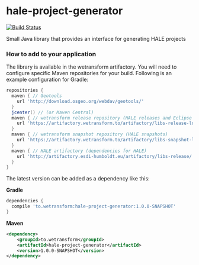 # hale-project-generator

[![Build Status](https://travis-ci.org/wetransform/hale-project-generator.svg?branch=master)](https://travis-ci.org/wetransform/hale-project-generator)

Small Java library that provides an interface for generating HALE projects

### How to add to your application

The library is available in the wetransform artifactory.
You will need to configure specific Maven repositories for your build.
Following is an example configuration for Gradle:

```groovy
repositories {
  maven { // Geotools
    url 'http://download.osgeo.org/webdav/geotools/'
  }
  jcenter() // (or Maven Central)
  maven { // wetransform release repository (HALE releases and Eclipse dependencies)
    url 'https://artifactory.wetransform.to/artifactory/libs-release-local'
  }
  maven { // wetransform snapshot repository (HALE snapshots)
    url 'https://artifactory.wetransform.to/artifactory/libs-snapshot-local'
  }
  maven { // HALE artifactory (dependencies for HALE)
    url 'http://artifactory.esdi-humboldt.eu/artifactory/libs-release/'
  }
}
```

The latest version can be added as a dependency like this:

**Gradle**

```groovy
dependencies {
  compile 'to.wetransform:hale-project-generator:1.0.0-SNAPSHOT'
}
```

**Maven**

```xml
<dependency>
    <groupId>to.wetransform</groupId>
    <artifactId>hale-project-generator</artifactId>
    <version>1.0.0-SNAPSHOT</version>
</dependency>
```
